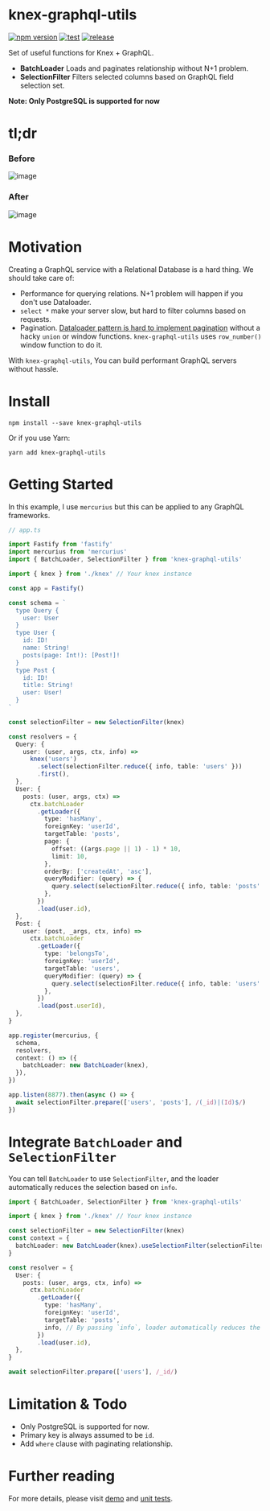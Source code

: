 # knex-graphql-utils

[![npm version](https://badge.fury.io/js/knex-graphql-utils.svg)](https://badge.fury.io/js/knex-graphql-utils)
[![test](https://github.com/acro5piano/knex-graphql-utils/actions/workflows/test.yml/badge.svg)](https://github.com/acro5piano/knex-graphql-utils/actions/workflows/test.yml)
[![release](https://github.com/acro5piano/knex-graphql-utils/actions/workflows/release.yml/badge.svg)](https://github.com/acro5piano/knex-graphql-utils/actions/workflows/release.yml)

Set of useful functions for Knex + GraphQL.

- **BatchLoader** Loads and paginates relationship without N+1 problem.
- **SelectionFilter** Filters selected columns based on GraphQL field selection set.

**Note: Only PostgreSQL is supported for now**

# tl;dr

### Before

![image](https://user-images.githubusercontent.com/10719495/126906832-f991dd7d-b563-4fa2-9313-738f476d46c8.png)

### After

![image](https://user-images.githubusercontent.com/10719495/126906862-71b456bd-82da-46d1-b6d3-acd1c3233885.png)

# Motivation

Creating a GraphQL service with a Relational Database is a hard thing. We should take care of:

- Performance for querying relations. N+1 problem will happen if you don't use Dataloader.
- `select *` make your server slow, but hard to filter columns based on requests.
- Pagination. [Dataloader pattern is hard to implement pagination](https://github.com/graphql/dataloader/issues/231) without a hacky `union` or window functions. `knex-graphql-utils` uses `row_number()` window function to do it.

With `knex-graphql-utils`, You can build performant GraphQL servers without hassle.

# Install

```
npm install --save knex-graphql-utils
```

Or if you use Yarn:

```
yarn add knex-graphql-utils
```

# Getting Started

In this example, I use `mercurius` but this can be applied to any GraphQL frameworks.

```typescript
// app.ts

import Fastify from 'fastify'
import mercurius from 'mercurius'
import { BatchLoader, SelectionFilter } from 'knex-graphql-utils'

import { knex } from './knex' // Your knex instance

const app = Fastify()

const schema = `
  type Query {
    user: User
  }
  type User {
    id: ID!
    name: String!
    posts(page: Int!): [Post!]!
  }
  type Post {
    id: ID!
    title: String!
    user: User!
  }
`

const selectionFilter = new SelectionFilter(knex)

const resolvers = {
  Query: {
    user: (user, args, ctx, info) =>
      knex('users')
        .select(selectionFilter.reduce({ info, table: 'users' }))
        .first(),
  },
  User: {
    posts: (user, args, ctx) =>
      ctx.batchLoader
        .getLoader({
          type: 'hasMany',
          foreignKey: 'userId',
          targetTable: 'posts',
          page: {
            offset: ((args.page || 1) - 1) * 10,
            limit: 10,
          },
          orderBy: ['createdAt', 'asc'],
          queryModifier: (query) => {
            query.select(selectionFilter.reduce({ info, table: 'posts' }))
          },
        })
        .load(user.id),
  },
  Post: {
    user: (post, _args, ctx, info) =>
      ctx.batchLoader
        .getLoader({
          type: 'belongsTo',
          foreignKey: 'userId',
          targetTable: 'users',
          queryModifier: (query) => {
            query.select(selectionFilter.reduce({ info, table: 'users' }))
          },
        })
        .load(post.userId),
  },
}

app.register(mercurius, {
  schema,
  resolvers,
  context: () => ({
    batchLoader: new BatchLoader(knex),
  }),
})

app.listen(8877).then(async () => {
  await selectionFilter.prepare(['users', 'posts'], /(_id)|(Id)$/)
})
```

# Integrate `BatchLoader` and `SelectionFilter`

You can tell `BatchLoader` to use `SelectionFilter`, and the loader automatically reduces the selection based on `info`.

```typescript
import { BatchLoader, SelectionFilter } from 'knex-graphql-utils'

import { knex } from './knex' // Your knex instance

const selectionFilter = new SelectionFilter(knex)
const context = {
  batchLoader: new BatchLoader(knex).useSelectionFilter(selectionFilter), // Attach SelectionFilter into batch loader
}

const resolver = {
  User: {
    posts: (user, args, ctx, info) =>
      ctx.batchLoader
        .getLoader({
          type: 'hasMany',
          foreignKey: 'userId',
          targetTable: 'posts',
          info, // By passing `info`, loader automatically reduces the selection
        })
        .load(user.id),
  },
}

await selectionFilter.prepare(['users'], /_id/)
```

# Limitation & Todo

- Only PostgreSQL is supported for now.
- Primary key is always assumed to be `id`.
- Add `where` clause with paginating relationship.

# Further reading

For more details, please visit [demo](https://github.com/acro5piano/knex-graphql-utils/blob/master/demo/index.ts) and [unit tests](https://github.com/acro5piano/knex-graphql-utils/blob/master/tests/BatchLoader.test.ts).
